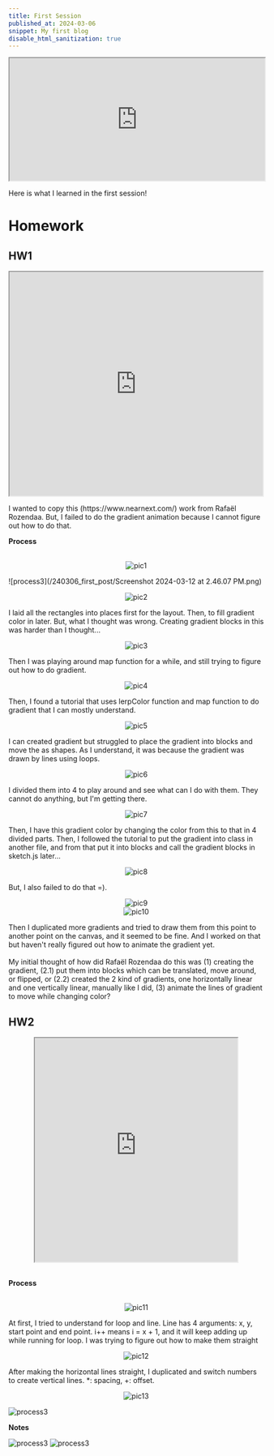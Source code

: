 ```yaml
---
title: First Session
published_at: 2024-03-06
snippet: My first blog
disable_html_sanitization: true
---
```

<div align="center">
  <iframe src="https://editor.p5js.org/kimnhudiep2003/full/4xTclF0v2" width ="100%" height = "242px"></iframe>
</div>

<p>Here is what I learned in the first session!</p>

# Homework

## HW1
<div align="center">
<iframe src="https://editor.p5js.org/kimnhudiep2003/full/AEnURm_oi" width ="500px" height = "442px"></iframe>
</div>

<p>I wanted to copy this (https://www.nearnext.com/) work from Rafaël Rozendaa. But, I failed to do the gradient animation because I cannot figure out how to do that.</p>

**Process**
<br> 
<br>

<div align="center">
  <img src="/static/240306_first_post/Screenshot 2024-03-12 at 2.46.07 PM.png" alt="pic1">
</div>

![process3](/240306_first_post/Screenshot 2024-03-12 at 2.46.07 PM.png)

<div align="center">
  <img src="/static/240306_first_post/Screenshot 2024-03-12 at 3.59.00 PM.png" alt="pic2">
</div>

<p>I laid all the rectangles into places first for the layout. Then, to fill gradient color in later. But, what I thought was wrong. Creating gradient blocks in this was harder than I thought...</p>

<div align="center">
  <img src="/static/240306_first_post/Screenshot 2024-03-12 at 5.01.42 PM.png" alt="pic3">
</div> 
<p>Then I was playing around map function for a while, and still trying to figure out how to do gradient.</p>

<div align="center">
  <img src="/static/240306_first_post/Screenshot 2024-03-12 at 5.34.45 PM.png" alt="pic4">
</div>
<p>Then, I found a tutorial that uses lerpColor function and map function to do gradient that I can mostly understand.</p>
</div>

<div align="center">
  <img src="/static/240306_first_post/Screenshot 2024-03-12 at 6.01.54 PM.png" alt="pic5">
</div>
<p>I can created gradient but struggled to place the gradient into blocks and move the as shapes. As I understand, it was because the gradient was drawn by lines using loops.</p>

<div align="center">
  <img src="/static/240306_first_post/Screenshot 2024-03-12 at 6.08.56 PM.png" alt="pic6">
</div>
<p>I divided them into 4 to play around and see what can I do with them. They cannot do anything, but I'm getting there.</p>

<div align="center">
  <img src="/static/240306_first_post/Screenshot 2024-03-12 at 6.45.52 PM.png" alt="pic7">
</div>
<p>Then, I have this gradient color by changing the color from this to that in 4 divided parts. Then, I followed the tutorial to put the gradient into class in another file, and from that put it into blocks and call the gradient blocks in sketch.js later...</p>

<div align="center">
  <img src="/static/240306_first_post/Screenshot 2024-03-12 at 7.13.36 PM.png" alt="pic8">
</div>

<p>But, I also failed to do that =).</p>

<div align="center">
  <img src="/static/240306_first_post/Screenshot 2024-03-12 at 7.43.54 PM.png" alt="pic9">
</div>
<div align="center">
  <img src="/static/240306_first_post/Screenshot 2024-03-12 at 7.43.54 PM.png" alt="pic10">
</div>
<p>Then I duplicated more gradients and tried to draw them from this point to another point on the canvas, and it seemed to be fine. And I worked on that but haven't really figured out how to animate the gradient yet. 

<br>
<br>
My initial thought of how did Rafaël Rozendaa do this was (1) creating the gradient, (2.1) put them into blocks which can be translated, move around, or flipped, or (2.2) created the 2 kind of gradients, one horizontally linear and one vertically linear, manually like I did, (3) animate the lines of gradient to move while changing color?</p>

## HW2
<div align="center">
  <iframe src="https://editor.p5js.org/kimnhudiep2003/full/lWW5WM39P" width ="400px" height = "442px"></iframe>
</div>
<br>

**Process**
<br>
<br>
<div align="center">
  <img src="/static/240306_first_post/Screenshot 2024-03-11 at 2.13.42 PM.png" alt="pic11">
</div>
<p>At first, I tried to understand for loop and line. Line has 4 arguments: x, y, start point and end point. i++ means i = x + 1, and it will keep adding up while running for loop. I was trying to figure out how to make them straight</p>

<div align="center">
  <img src="/static/240306_first_post/Screenshot 2024-03-11 at 2.13.16 PM.png" alt="pic12">
</div>

<p>After making the horizontal lines straight, I duplicated and switch numbers to create vertical lines. *: spacing, +: offset.</p>

<div align="center">
  <img src="/static/240306_first_post/Screenshot 2024-03-11 at 2.31.22 PM.png" alt="pic13">
</div>

  ![process3](/240306_first_post/IMG_5146.jpg)

**Notes**
<br>

<!--   <img src="/static/240306_first_post/IMG_5145.jpg" alt="pic14"> -->
  ![process3](/240306_first_post/IMG_5145.jpg)
  ![process3](/240306_first_post/IMG_5146.jpg)




